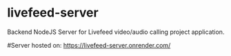 # livefeed-server
Backend NodeJS Server  for Livefeed video/audio calling project application.

#Server hosted on:
https://livefeed-server.onrender.com/
